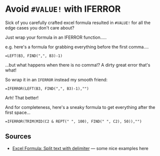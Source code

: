 ﻿# Avoid `#VALUE!` with IFERROR

Sick of you carefully crafted excel formula resulted in `#VALUE!` for all the edge cases you don't care about?

Just wrap your formula in an IFERROR function.....

e.g. here's a formula for grabbing everything before the first comma....

	=LEFT(B3, FIND(",", B3)-1)

...but what happens when there is no comma!? A dirty great error that's what!

So wrap it in an `IFERROR` instead my smooth friend:

	=IFERROR(LEFT(B3, FIND(",", B3)-1),"")

Arh! That better!

And for completeness, here's a sneaky formula to get everything after the first space...

	=IFERROR(TRIM(MID(C2 & REPT(" ", 100), FIND(" ", C2), 50)),"")


## Sources

* [Excel Formula: Split text with delimiter](https://exceljet.net/formula/split-text-with-delimiter) &mdash; some nice examples here